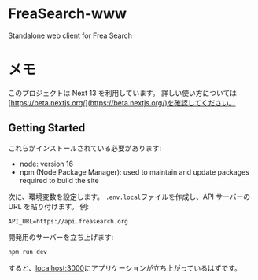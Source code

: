 # FreaSearch-www

Standalone web client for Frea Search

# メモ

このプロジェクトは Next 13 を利用しています。
詳しい使い方については[https://beta.nextjs.org/](https://beta.nextjs.org/)を確認してください。

## Getting Started

これらがインストールされている必要があります:

- node: version 16
- npm (Node Package Manager): used to maintain and update packages required to build the site

次に、環境変数を設定します。
`.env.local`ファイルを作成し、API サーバーの URL を貼り付けます。
例:

```
API_URL=https://api.freasearch.org
```

開発用のサーバーを立ち上げます:

```bash
npm run dev
```

すると、[localhost:3000](localhost:3000)にアプリケーションが立ち上がっているはずです。
